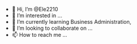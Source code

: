 - 👋 Hi, I’m @Ele2210
- 👀 I’m interested in ...
- 🌱 I’m currently learning Business Administration, 
- 💞️ I’m looking to collaborate on ...
- 📫 How to reach me ...

<!---
Ele2210/Ele2210 is a ✨ special ✨ repository because its `README.md` (this file) appears on your GitHub profile.
You can click the Preview link to take a look at your changes.
--->
